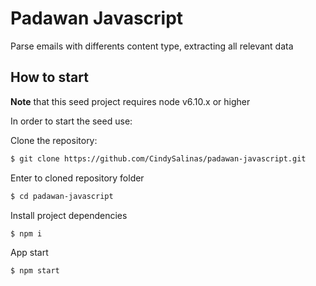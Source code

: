 # Padawan Javascript

Parse emails with differents content type, extracting all relevant data

## How to start

**Note** that this seed project requires node v6.10.x or higher

In order to start the seed use:

Clone the repository:
```sh
$ git clone https://github.com/CindySalinas/padawan-javascript.git
```

Enter to cloned repository folder
```sh
$ cd padawan-javascript
```

Install project dependencies
```sh
$ npm i
```

App start
```sh
$ npm start
```